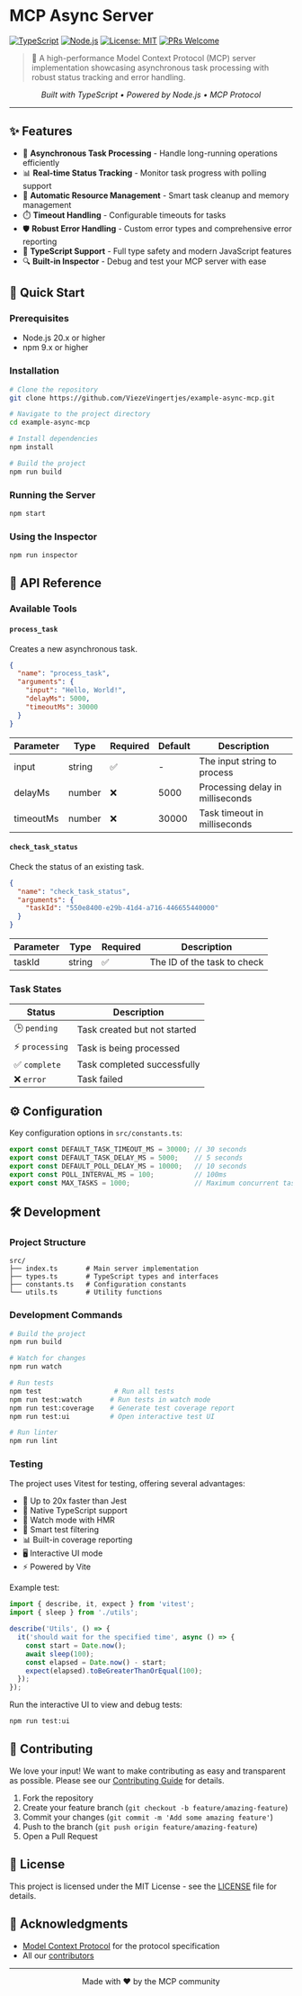 # MCP Async Server

[![TypeScript](https://img.shields.io/badge/TypeScript-5.3-blue.svg)](https://www.typescriptlang.org/)
[![Node.js](https://img.shields.io/badge/Node.js-20.x-green.svg)](https://nodejs.org/)
[![License: MIT](https://img.shields.io/badge/License-MIT-yellow.svg)](https://opensource.org/licenses/MIT)
[![PRs Welcome](https://img.shields.io/badge/PRs-welcome-brightgreen.svg)](CONTRIBUTING.md)

> 🚀 A high-performance Model Context Protocol (MCP) server implementation showcasing asynchronous task processing with robust status tracking and error handling.

<p align="center">
  <em>Built with TypeScript • Powered by Node.js • MCP Protocol</em>
</p>

---

## ✨ Features

- 🔄 **Asynchronous Task Processing** - Handle long-running operations efficiently
- 📊 **Real-time Status Tracking** - Monitor task progress with polling support
- 🧹 **Automatic Resource Management** - Smart task cleanup and memory management
- ⏱️ **Timeout Handling** - Configurable timeouts for tasks
- 🛡️ **Robust Error Handling** - Custom error types and comprehensive error reporting
- 📝 **TypeScript Support** - Full type safety and modern JavaScript features
- 🔍 **Built-in Inspector** - Debug and test your MCP server with ease

## 🚀 Quick Start

### Prerequisites

- Node.js 20.x or higher
- npm 9.x or higher

### Installation

```bash
# Clone the repository
git clone https://github.com/ViezeVingertjes/example-async-mcp.git

# Navigate to the project directory
cd example-async-mcp

# Install dependencies
npm install

# Build the project
npm run build
```

### Running the Server

```bash
npm start
```

### Using the Inspector

```bash
npm run inspector
```

## 📖 API Reference

### Available Tools

#### `process_task`

Creates a new asynchronous task.

```json
{
  "name": "process_task",
  "arguments": {
    "input": "Hello, World!",
    "delayMs": 5000,
    "timeoutMs": 30000
  }
}
```

| Parameter | Type | Required | Default | Description |
|-----------|------|----------|---------|-------------|
| input | string | ✅ | - | The input string to process |
| delayMs | number | ❌ | 5000 | Processing delay in milliseconds |
| timeoutMs | number | ❌ | 30000 | Task timeout in milliseconds |

#### `check_task_status`

Check the status of an existing task.

```json
{
  "name": "check_task_status",
  "arguments": {
    "taskId": "550e8400-e29b-41d4-a716-446655440000"
  }
}
```

| Parameter | Type | Required | Description |
|-----------|------|----------|-------------|
| taskId | string | ✅ | The ID of the task to check |

### Task States

| Status | Description |
|--------|-------------|
| 🕒 `pending` | Task created but not started |
| ⚡ `processing` | Task is being processed |
| ✅ `complete` | Task completed successfully |
| ❌ `error` | Task failed |

## ⚙️ Configuration

Key configuration options in `src/constants.ts`:

```typescript
export const DEFAULT_TASK_TIMEOUT_MS = 30000; // 30 seconds
export const DEFAULT_TASK_DELAY_MS = 5000;    // 5 seconds
export const DEFAULT_POLL_DELAY_MS = 10000;   // 10 seconds
export const POLL_INTERVAL_MS = 100;          // 100ms
export const MAX_TASKS = 1000;                // Maximum concurrent tasks
```

## 🛠️ Development

### Project Structure

```
src/
├── index.ts       # Main server implementation
├── types.ts       # TypeScript types and interfaces
├── constants.ts   # Configuration constants
└── utils.ts       # Utility functions
```

### Development Commands

```bash
# Build the project
npm run build

# Watch for changes
npm run watch

# Run tests
npm test                  # Run all tests
npm run test:watch       # Run tests in watch mode
npm run test:coverage    # Generate test coverage report
npm run test:ui          # Open interactive test UI

# Run linter
npm run lint
```

### Testing

The project uses Vitest for testing, offering several advantages:
- 🚄 Up to 20x faster than Jest
- 📝 Native TypeScript support
- 🔄 Watch mode with HMR
- 🎯 Smart test filtering
- 📊 Built-in coverage reporting
- 🖥️ Interactive UI mode
- ⚡ Powered by Vite

Example test:
```typescript
import { describe, it, expect } from 'vitest';
import { sleep } from './utils';

describe('Utils', () => {
  it('should wait for the specified time', async () => {
    const start = Date.now();
    await sleep(100);
    const elapsed = Date.now() - start;
    expect(elapsed).toBeGreaterThanOrEqual(100);
  });
});
```

Run the interactive UI to view and debug tests:
```bash
npm run test:ui
```

## 🤝 Contributing

We love your input! We want to make contributing as easy and transparent as possible. Please see our [Contributing Guide](CONTRIBUTING.md) for details.

1. Fork the repository
2. Create your feature branch (`git checkout -b feature/amazing-feature`)
3. Commit your changes (`git commit -m 'Add some amazing feature'`)
4. Push to the branch (`git push origin feature/amazing-feature`)
5. Open a Pull Request

## 📝 License

This project is licensed under the MIT License - see the [LICENSE](LICENSE) file for details.

## 🙏 Acknowledgments

- [Model Context Protocol](https://github.com/modelcontextprotocol) for the protocol specification
- All our [contributors](https://github.com/ViezeVingertjes/example-async-mcp/graphs/contributors)

---

<p align="center">
  Made with ❤️ by the MCP community
</p> 